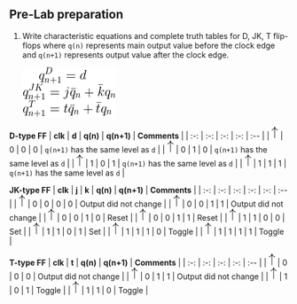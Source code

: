 ## Pre-Lab preparation

1. Write characteristic equations and complete truth tables for D, JK, T flip-flops where `q(n)` represents main output value before the clock edge and `q(n+1)` represents output value after the clock edge.

   ![Characteristic equations](images/eq_flip_flops.png)
<!--
https://editor.codecogs.com/
\begin{align*}
    q_{n+1}^D = d \\
    q_{n+1}^{JK} = j\bar{q}_{n} + \bar{k}q_{n} \\
    q_{n+1}^T = t\bar{q}_{n} + \bar{t}q_{n} \\
\end{align*}
-->

   **D-type FF**
   | **clk** | **d** | **q(n)** | **q(n+1)** | **Comments** |
   | :-: | :-: | :-: | :-: | :-- |
   | ![rising](images/eq_uparrow.png) | 0 | 0 | 0 | `q(n+1)` has the same level as `d` |
   | ![rising](images/eq_uparrow.png) | 0 | 1 | 0 | `q(n+1)` has the same level as `d` |
   | ![rising](images/eq_uparrow.png) | 1 | 0 | 1 | `q(n+1)` has the same level as `d` |
   | ![rising](images/eq_uparrow.png) | 1 | 1 | 1 | `q(n+1)` has the same level as `d` |

   **JK-type FF**
   | **clk** | **j** | **k** | **q(n)** | **q(n+1)** | **Comments** |
   | :-: | :-: | :-: | :-: | :-: | :-- |
   | ![rising](images/eq_uparrow.png) | 0 | 0 | 0 | 0 | Output did not change |
   | ![rising](images/eq_uparrow.png) | 0 | 0 | 1 | 1 | Output did not change |
   | ![rising](images/eq_uparrow.png) | 0 | 0 | 1 | 0 | Reset |
   | ![rising](images/eq_uparrow.png) | 0 | 0 | 1 | 1 | Reset |
   | ![rising](images/eq_uparrow.png) | 1 | 1 | 0 | 0 | Set |
   | ![rising](images/eq_uparrow.png) | 1 | 1 | 0 | 1 | Set |
   | ![rising](images/eq_uparrow.png) | 1 | 1 | 1 | 0 | Toggle |
   | ![rising](images/eq_uparrow.png) | 1 | 1 | 1 | 1 | Toggle |

   **T-type FF**
   | **clk** | **t** | **q(n)** | **q(n+1)** | **Comments** |
   | :-: | :-: | :-: | :-: | :-- |
   | ![rising](images/eq_uparrow.png) | 0 | 0 | 0 | Output did not change |
   | ![rising](images/eq_uparrow.png) | 0 | 1 | 1 | Output did not change |
   | ![rising](images/eq_uparrow.png) | 1 | 0 | 1 | Toggle |
   | ![rising](images/eq_uparrow.png) | 1 | 1 | 0 | Toggle |

<a name="part1"></a>
